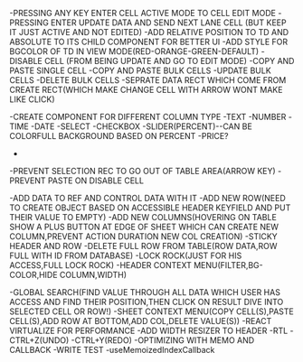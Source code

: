 <!-- CELL BEHAVIOUR START -->

-PRESSING ANY KEY ENTER CELL ACTIVE MODE TO CELL EDIT MODE
-PRESSING ENTER UPDATE DATA AND SEND NEXT LANE CELL (BUT KEEP IT JUST ACTIVE AND NOT EDITED)
-ADD RELATIVE POSITION TO TD AND ABSOLUTE TO ITS CHILD COMPONENT FOR BETTER UI
-ADD STYLE FOR BGCOLOR OF TD IN VIEW MODE(RED-ORANGE-GREEN-DEFAULT)
-DISABLE CELL (FROM BEING UPDATE AND GO TO EDIT MODE)
-COPY AND PASTE SINGLE CELL
-COPY AND PASTE BULK CELLS
-UPDATE BULK CELLS
-DELETE BULK CELLS
-SEPRATE DATA RECT WHICH COME FROM CREATE RECT(WHICH MAKE CHANGE CELL WITH ARROW WONT MAKE LIKE CLICK)

<!-- CELL BEHAVIOUR END -->

<!-- CELL(COL) TYPES START -->

-CREATE COMPONENT FOR DIFFERENT COLUMN TYPE
-TEXT
-NUMBER
-TIME
-DATE
-SELECT
-CHECKBOX
-SLIDER(PERCENT)--CAN BE COLORFULL BACKGROUND BASED ON PERCENT
-PRICE?

- <!-- CELL TYPES END -->

<!-- EDGE CASES START -->

-PREVENT SELECTION REC TO GO OUT OF TABLE AREA(ARROW KEY)
-PREVENT PASTE ON DISABLE CELL

<!-- EDGE CASES END -->

<!-- SHEET BEHAVIOUR & PROPERTIES START -->

-ADD DATA TO REF AND CONTROL DATA WITH IT
-ADD NEW ROW(NEED TO CREATE OBJECT BASED ON ACCESSIBLE HEADER KEYFIELD AND PUT THEIR VALUE TO EMPTY)
-ADD NEW COLUMNS(HOVERING ON TABLE SHOW A PLUS BUTTON AT EDGE OF SHEET WHICH CAN CREATE NEW COLUMN,PREVENT ACTION DURATION NEW COL CREATION)
-STICKY HEADER AND ROW
-DELETE FULL ROW FROM TABLE(ROW DATA,ROW FULL WITH ID FROM DATABASE)
-LOCK ROCK(JUST FOR HIS ACCESS,FULL LOCK ROCK)
-HEADER CONTEXT MENU(FILTER,BG-COLOR,HIDE COLUMN,WIDTH)

<!-- SHEET BEHAVIOUR & PROPERTIES END -->

<!-- COMPLEX START -->

-GLOBAL SEARCH(FIND VALUE THROUGH ALL DATA WHICH USER HAS ACCESS AND FIND THEIR POSITION,THEN CLICK ON RESULT DIVE INTO SELECTED CELL OR ROW!)
-SHEET CONTEXT MENU(COPY CELL(S),PASTE CELL(S),ADD ROW AT BOTTOM,ADD COL,DELETE VALUE(S))
-REACT VIRTUALIZE FOR PERFORMANCE
-ADD WIDTH RESIZER TO HEADER
-RTL
-CTRL+Z(UNDO)
-CTRL+Y(REDO)
-OPTIMIZING WITH MEMO AND CALLBACK
-WRITE TEST
-useMemoizedIndexCallback

<!-- COMPLEX END -->

